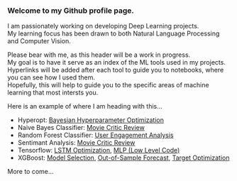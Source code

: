 ### Welcome to my Github profile page.  

I am passionately working on developing Deep Learning projects.  
My learning focus has been drawn to both Natural Language Processing and Computer Vision.  

Please bear with me, as this header will be a work in progress.  
My goal is to have it serve as an index of the ML tools used in my projects.  
Hyperlinks will be added after each tool to guide you to notebooks, where you can see how I used them.  
Hopefully, this will help to guide you to the specific areas of machine learning that most intersts you.  

Here is an example of where I am heading with this...  
- Hyperopt: [Bayesian Hyperparameter Optimization](https://github.com/christianspybrook/movie_actor_tree_ensembles/blob/master/xgboost/capstone2_xgb_regressor_optimized_target.ipynb) 
- Naive Bayes Classifier: [Movie Critic Review](https://github.com/christianspybrook/springboard/blob/master/critic_reviews_naive_bayes/naive_bayes_project.ipynb) 
- Random Forest Classifier: [User Engagement Analysis](https://github.com/christianspybrook/springboard/blob/master/user_engagement_feature_importance/relax_challenge.ipynb)  
- Sentimant Analysis: [Movie Critic Review](https://github.com/christianspybrook/springboard/blob/master/critic_reviews_naive_bayes/naive_bayes_project.ipynb)  
- Tensorflow: [LSTM Optimization](https://github.com/christianspybrook/lstm_sentiment_analysis/blob/master/lstm_model_exploration/lstm_model_exploration_nb/lstm_model_exploration.ipynb), [MLP (Low Level Code)](https://github.com/christianspybrook/springboard/blob/master/game_sales_tensorflow/tf_logging.py)  
- XGBoost: [Model Selection](https://github.com/christianspybrook/movie_actor_tree_ensembles/blob/master/xgboost/capstone2_xgb_regressor_optimized_target.ipynb), [Out-of-Sample Forecast](https://github.com/christianspybrook/movie_actor_tree_ensembles/blob/master/predictions/capstone2_predict_by_year.ipynb), [Target Optimization](https://github.com/christianspybrook/movie_actor_tree_ensembles/blob/master/data_wrangling/capstone2_optimize_target.ipynb)  

More to come...  

